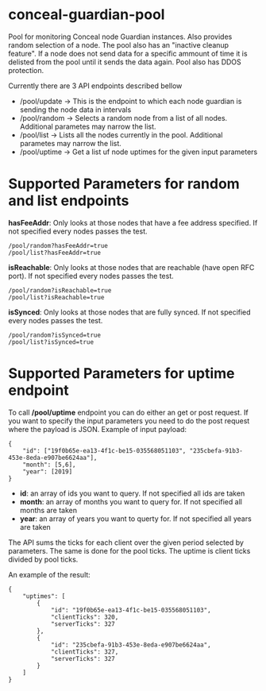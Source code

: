 # conceal-guardian-pool

Pool for monitoring Conceal node Guardian instances. Also provides random selection of a node.
The pool also has an "inactive cleanup feature". If a node does not send data for a specific ammount of time it is delisted from the pool until it sends the data again. Pool also has DDOS protection.

Currently there are 3 API endpoints described bellow

* /pool/update -> This is the endpoint to which each node guardian is sending the node data in intervals
* /pool/random -> Selects a random node from a list of all nodes. Additional parametes may narrow the list.
* /pool/list -> Lists all the nodes currently in the pool. Additional parametes may narrow the list.
* /pool/uptime -> Get a list uf node uptimes for the given input parameters

# Supported Parameters for random and list endpoints

**hasFeeAddr**: Only looks at those nodes that have a fee address specified. If not specified every nodes passes the test.

```
/pool/random?hasFeeAddr=true
/pool/list?hasFeeAddr=true

```

**isReachable**:  Only looks at those nodes that are reachable (have open RFC port). If not specified every nodes passes the test.

```
/pool/random?isReachable=true
/pool/list?isReachable=true
```

**isSynced**:  Only looks at those nodes that are fully synced. If not specified every nodes passes the test.

```
/pool/random?isSynced=true
/pool/list?isSynced=true
```

# Supported Parameters for uptime endpoint

To call **/pool/uptime** endpoint you can do either an get or post request. If you want to specify the input parameters you need to do the post request where the payload is JSON. Example of input payload:

```
{
	"id": ["19f0b65e-ea13-4f1c-be15-035568051103", "235cbefa-91b3-453e-8eda-e907be6624aa"],
  	"month": [5,6],
  	"year": [2019]
}
```

* **id**: an array of ids you want to query. If not specified all ids are taken
* **month**: an array of months you want to query for. If not specified all months are taken
* **year**: an array of years you want to querty for. If not specified all years are taken

The API sums the ticks for each client over the given period selected by parameters. The same is done for the pool ticks. The uptime is client ticks divided by pool ticks.

An example of the result:

```
{
    "uptimes": [
        {
            "id": "19f0b65e-ea13-4f1c-be15-035568051103",
            "clientTicks": 320,
            "serverTicks": 327
        },
        {
            "id": "235cbefa-91b3-453e-8eda-e907be6624aa",
            "clientTicks": 327,
            "serverTicks": 327
        }
    ]
}
```


